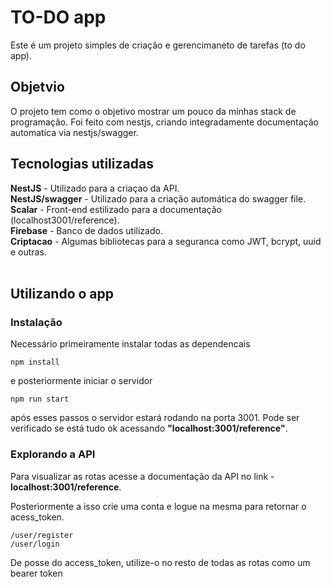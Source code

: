 # TO-DO app

Este é um projeto simples de criação e gerencimaneto de tarefas (to do app).
<br>

## Objetvio

O projeto tem como o objetivo mostrar um pouco da minhas stack de programação. Foi feito com nestjs, criando integradamente documentação automatica via nestjs/swagger.
<br>

## Tecnologias utilizadas

**NestJS** - Utilizado para a criaçao da API.<br>
**NestJS/swagger** - Utilizado para a criação automática do swagger file.<br>
**Scalar** - Front-end estilizado para a documentação (localhost3001/reference).<br>
**Firebase** - Banco de dados utilizado.<br>
**Criptacao** - Algumas bibliotecas para a seguranca como JWT, bcrypt, uuid e outras.<br>
<br>

## Utilizando o app

### Instalação

Necessário primeiramente instalar todas as dependencais

```
npm install
```

e posteriormente iniciar o servidor

```
npm run start
```

após esses passos o servidor estará rodando na porta 3001. Pode ser verificado se está tudo ok acessando **"localhost:3001/reference"**.



### Explorando a API

Para visualizar as rotas acesse a documentação da API no link - **localhost:3001/reference**. 


Posteriormente a isso crie uma conta e logue na mesma para retornar o acess_token.
```
/user/register
/user/login
```

De posse do access_token, utilize-o no resto de todas as rotas como um bearer token
